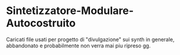 # Sintetizzatore-Modulare-Autocostruito
Caricati file usati per progetto di "divulgazione" sui synth in generale, abbandonato e probabilmente non verra mai piu ripreso gg.
